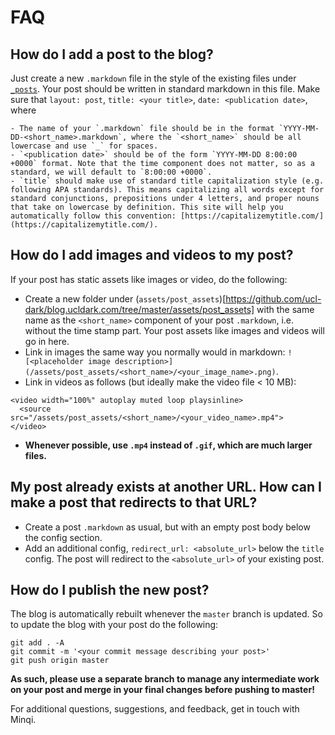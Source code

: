 # FAQ

## How do I add a post to the blog?

Just create a new `.markdown` file in the style of the existing files under [`_posts`](https://github.com/ucl-dark/blog.ucldark.com/tree/master/_posts). Your post should be written in standard markdown in this file. Make sure that `layout: post`, `title: <your title>`, `date: <publication date>`, where

	- The name of your `.markdown` file should be in the format `YYYY-MM-DD-<short_name>.markdown`, where the `<short_name>` should be all lowercase and use `_` for spaces.
	- `<publication date>` should be of the form `YYYY-MM-DD 8:00:00 +0000` format. Note that the time component does not matter, so as a standard, we will default to `8:00:00 +0000`.
	- `title` should make use of standard title capitalization style (e.g. following APA standards). This means capitalizing all words except for standard conjunctions, prepositions under 4 letters, and proper nouns that take on lowercase by definition. This site will help you automatically follow this convention: [https://capitalizemytitle.com/](https://capitalizemytitle.com/).

## How do I add images and videos to my post?

If your post has static assets like images or video, do the following:

- Create a new folder under (`assets/post_assets`)[https://github.com/ucl-dark/blog.ucldark.com/tree/master/assets/post_assets] with the same name as the `<short_name>` component of your post `.markdown`, i.e. without the time stamp part. Your post assets like images and videos will go in here.
- Link in images the same way you normally would in markdown: `![<placeholder image description>](/assets/post_assets/<short_name>/<your_image_name>.png)`.
- Link in videos as follows (but ideally make the video file < 10 MB):
```
<video width="100%" autoplay muted loop playsinline>
  <source src="/assets/post_assets/<short_name>/<your_video_name>.mp4">
</video>
```
- **Whenever possible, use `.mp4` instead of `.gif`, which are much larger files.**

## My post already exists at another URL. How can I make a post that redirects to that URL?

- Create a post `.markdown` as usual, but with an empty post body below the config section.
- Add an additional config, `redirect_url: <absolute_url>` below the `title` config. The post will redirect to the `<absolute_url>` of your existing post.

## How do I publish the new post?

The blog is automatically rebuilt whenever the `master` branch is updated. So to update the blog with your post do the following:

```
git add . -A
git commit -m '<your commit message describing your post>'
git push origin master
```

**As such, please use a separate branch to manage any intermediate work on your post and merge in your final changes before pushing to master!**

For additional questions, suggestions, and feedback, get in touch with Minqi.
